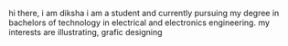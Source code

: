hi there, i am diksha
i am a student and currently pursuing my degree in bachelors of technology in electrical and electronics engineering.
my interests are illustrating, grafic designing 
